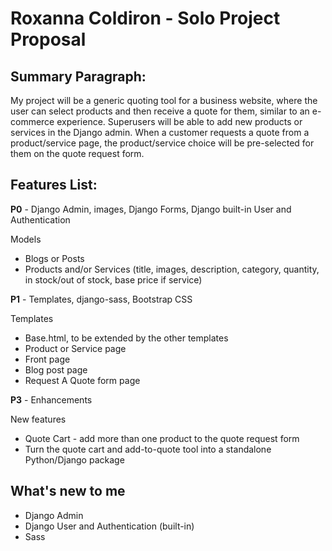 Roxanna Coldiron - Solo Project Proposal
========================================

Summary Paragraph:
------------------

My project will be a generic quoting tool for a business website, where the user can select products and then receive a quote for them, similar to an e-commerce experience. Superusers will be able to add new products or services in the Django admin. When a customer requests a quote from a product/service page, the product/service choice will be pre-selected for them on the quote request form.

Features List:
--------------

**P0** - Django Admin, images, Django Forms, Django built-in User and Authentication

Models
- Blogs or Posts
- Products and/or Services (title, images, description, category, quantity, in stock/out of stock, base price if service)

**P1** - Templates, django-sass, Bootstrap CSS

Templates
- Base.html, to be extended by the other templates
- Product or Service page
- Front page
- Blog post page
- Request A Quote form page

**P3** - Enhancements

New features
- Quote Cart - add more than one product to the quote request form
- Turn the quote cart and add-to-quote tool into a standalone Python/Django package

What's new to me 
----------------
- Django Admin
- Django User and Authentication (built-in)
- Sass